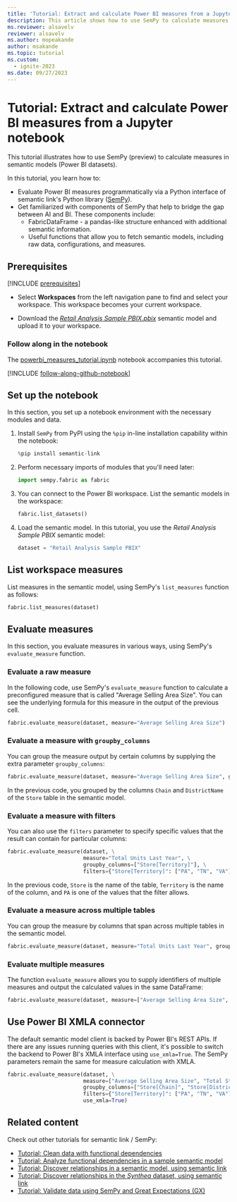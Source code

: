 ```yaml
---
title: 'Tutorial: Extract and calculate Power BI measures from a Jupyter notebook'
description: This article shows how to use SemPy to calculate measures in Power BI semantic models.
ms.reviewer: alsavelv
reviewer: alsavelv
ms.author: mopeakande
author: msakande
ms.topic: tutorial
ms.custom:
  - ignite-2023
ms.date: 09/27/2023
---
```


<!-- nbstart https://raw.githubusercontent.com/microsoft/fabric-samples/main/docs-samples/data-science/semantic-link-samples/powerbi_measures_tutorial.ipynb -->

# Tutorial: Extract and calculate Power BI measures from a Jupyter notebook

This tutorial illustrates how to use SemPy (preview) to calculate measures in semantic models (Power BI datasets).

In this tutorial, you learn how to:

- Evaluate Power BI measures programmatically via a Python interface of semantic link's Python library ([SemPy](/python/api/semantic-link-sempy)).
- Get familiarized with components of SemPy that help to bridge the gap between AI and BI. These components include:
    - FabricDataFrame - a pandas-like structure enhanced with additional semantic information.
    - Useful functions that allow you to fetch semantic models, including raw data, configurations, and measures.

## Prerequisites

[!INCLUDE [prerequisites](./includes/prerequisites.md)]
* Select **Workspaces** from the left navigation pane to find and select your workspace. This workspace becomes your current workspace.

* Download the [_Retail Analysis Sample PBIX.pbix_](https://download.microsoft.com/download/9/6/D/96DDC2FF-2568-491D-AAFA-AFDD6F763AE3/Retail%20Analysis%20Sample%20PBIX.pbix) semantic model and upload it to your workspace.

### Follow along in the notebook

The [powerbi_measures_tutorial.ipynb](https://github.com/microsoft/fabric-samples/blob/main/docs-samples/data-science/semantic-link-samples/powerbi_measures_tutorial.ipynb) notebook accompanies this tutorial.

[!INCLUDE [follow-along-github-notebook](./includes/follow-along-github-notebook.md)]

## Set up the notebook

In this section, you set up a notebook environment with the necessary modules and data.

1. Install `SemPy` from PyPI using the `%pip` in-line installation capability within the notebook:

    ```python
    %pip install semantic-link
    ```

1. Perform necessary imports of modules that you'll need later:

    ```python
    import sempy.fabric as fabric
    ```

1. You can connect to the Power BI workspace. List the semantic models in the workspace:

    ```python
    fabric.list_datasets()
    ```

1. Load the semantic model. In this tutorial, you use the _Retail Analysis Sample PBIX_ semantic model:

    ```python
    dataset = "Retail Analysis Sample PBIX"
    ```

## List workspace measures

List measures in the semantic model, using SemPy's `list_measures` function as follows:

```python
fabric.list_measures(dataset)
```

## Evaluate measures

In this section, you evaluate measures in various ways, using SemPy's `evaluate_measure` function.

### Evaluate a raw measure

In the following code, use SemPy's `evaluate_measure` function to calculate a preconfigured measure that is called "Average Selling Area Size". You can see the underlying formula for this measure in the output of the previous cell.

```python
fabric.evaluate_measure(dataset, measure="Average Selling Area Size")
```

### Evaluate a measure with `groupby_columns`

You can group the measure output by certain columns by supplying the extra parameter `groupby_columns`:

```python
fabric.evaluate_measure(dataset, measure="Average Selling Area Size", groupby_columns=["Store[Chain]", "Store[DistrictName]"])
```

In the previous code, you grouped by the columns `Chain` and `DistrictName` of the `Store` table in the semantic model.

### Evaluate a measure with filters

You can also use the `filters` parameter to specify specific values that the result can contain for particular columns:

```python
fabric.evaluate_measure(dataset, \
                        measure="Total Units Last Year", \
                        groupby_columns=["Store[Territory]"], \
                        filters={"Store[Territory]": ["PA", "TN", "VA"], "Store[Chain]": ["Lindseys"]})
```

In the previous code, `Store` is the name of the table, `Territory` is the name of the column, and `PA` is one of the values that the filter allows.

### Evaluate a measure across multiple tables

You can group the measure by columns that span across multiple tables in the semantic model.

```python
fabric.evaluate_measure(dataset, measure="Total Units Last Year", groupby_columns=["Store[Territory]", "Sales[ItemID]"])
```

### Evaluate multiple measures

The function `evaluate_measure` allows you to supply identifiers of multiple measures and output the calculated values in the same DataFrame:

```python
fabric.evaluate_measure(dataset, measure=["Average Selling Area Size", "Total Stores"], groupby_columns=["Store[Chain]", "Store[DistrictName]"])
```

## Use Power BI XMLA connector

The default semantic model client is backed by Power BI's REST APIs. If there are any issues running queries with this client, it's possible to switch the backend to Power BI's XMLA interface using `use_xmla=True`. The SemPy parameters remain the same for measure calculation with XMLA.

```python
fabric.evaluate_measure(dataset, \
                        measure=["Average Selling Area Size", "Total Stores"], \
                        groupby_columns=["Store[Chain]", "Store[DistrictName]"], \
                        filters={"Store[Territory]": ["PA", "TN", "VA"], "Store[Chain]": ["Lindseys"]}, \
                        use_xmla=True)
```

## Related content

Check out other tutorials for semantic link / SemPy:

- [Tutorial: Clean data with functional dependencies](tutorial-data-cleaning-functional-dependencies.md)
- [Tutorial: Analyze functional dependencies in a sample semantic model](tutorial-power-bi-dependencies.md)
- [Tutorial: Discover relationships in a semantic model, using semantic link](tutorial-power-bi-relationships.md)
- [Tutorial: Discover relationships in the _Synthea_ dataset, using semantic link](tutorial-relationships-detection.md)
- [Tutorial: Validate data using SemPy and Great Expectations (GX)](tutorial-great-expectations.md)

<!-- nbend -->
